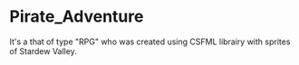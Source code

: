 # Pirate_Adventure
It's a that of type "RPG" who was created using CSFML librairy with sprites of Stardew Valley.
